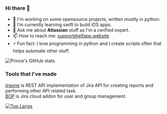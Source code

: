 ### Hi there 👋

<!--
**princenyeche/princenyeche** is a ✨ _special_ ✨ repository because its `README.md` (this file) appears on your GitHub profile.

Here are some ideas to get you started:

- 🔭 I’m currently working on ...
- 🌱 I’m currently learning ...
- 👯 I’m looking to collaborate on ...
- 🤔 I’m looking for help with ...
- 💬 Ask me about ...
- 📫 How to reach me: ...
- 😄 Pronouns: ...
- ⚡ Fun fact: ...
-->

- 🔭 I'm working on some opensource projects, written mostly in python. 
- 🌱 I’m currently learning swift to build iOS apps.
- 💬 Ask me about **Atlassian** stuff as I'm a cerified expert.
- 📫 How to reach me: support@elfapp.website
- ⚡ Fun fact: I love programming in python and I create scripts often that helps automate other stuff.

![Prince's GitHub stats](https://github-readme-stats.vercel.app/api?username=princenyeche&show_icons=true&theme=default)


### Tools that I've made
[jiraone](https://github.com/princenyeche/jiraone) is REST API implementation of Jira API for creating reports and performing other API related task.<br />
[BOP](https://github.com/princenyeche/BOP) is Jira cloud addon for user and group management.

[![Top Langs](https://github-readme-stats.vercel.app/api/top-langs/?username=princenyeche&layout=compact)](https://github.com/princenyeche)
